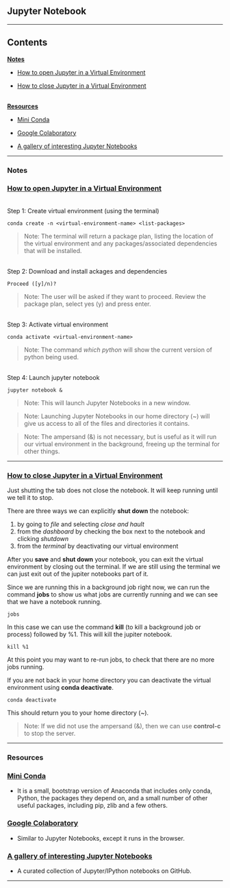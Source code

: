 ## **Jupyter Notebook**
___
## **Contents**

[**Notes**](#notes)

* [How to open Jupyter in a Virtual Environment](#how-to-open-jupyter-in-a-virtual-environment)

* [How to close Jupyter in a Virtual Environment](#how-to-close-jupyter-in-a-virtual-environment)

\
[**Resources**](#resources)

* [Mini Conda](#mini-conda)

* [Google Colaboratory](#google-colaboratory)

* [A gallery of interesting Jupyter Notebooks](#a-gallery-of-interesting-jupyter-notebooks)
___
### **Notes**

### [How to open Jupyter in a Virtual Environment][1]

\
Step 1: Create virtual environment (using the terminal)

```terminal
conda create -n <virtual-environment-name> <list-packages>
```
>Note: The terminal will return a package plan, listing the location of the virtual environment and any packages/associated dependencies that will be installed.

\
Step 2: Download and install ackages and dependencies

```terminal
Proceed ([y]/n)?
```
>Note: The user will be asked if they want to proceed. Review the package plan, select yes (y) and press enter.

\
Step 3: Activate virtual environment

```terminal
conda activate <virtual-environment-name>
```
>Note: The command _which python_ will show the current version of python being used.

\
Step 4: Launch jupyter notebook

```terminal
jupyter notebook &
```

>Note: This will launch Jupyter Notebooks in a new window.

>Note: Launching Jupyter Notebooks in our home directory (~) will give us access to all of the files and directories it contains.

>Note: The ampersand (&) is not necessary, but is useful as it will run our virtual environment in the background, freeing up the terminal for other things. 
___
### [How to close Jupyter in a Virtual Environment](https://youtu.be/DKiI6NfSIe8)
Just shutting the tab does not close the notebook. It will keep running until we tell it to stop.

There are three ways we can explicitly **shut down** the notebook:
1. by going to _file_ and selecting _close and hault_
2. from the _dashboard_ by checking the box next to the notebook and clicking _shutdown_
3. from the _terminal_ by deactivating our virtual environment

 After you **save** and **shut down** your notebook, you can exit the virtual environment by closing out the terminal.  If we are still using the terminal we can just exit out of the jupiter notebooks part of it.

 Since we are running this in a background job right now, we can run the command **jobs** to show us what jobs are currently running and we can see that we have a notebook running.

 ```terminal
 jobs
 ```

 In this case we can use the command **kill** (to kill a background job or process) followed by %1. This will kill the jupiter notebook.

 ```terminal
 kill %1
 ```

 At this point you may want to re-run jobs, to check that there are no more jobs running.

 If you are not back in your home directory you can deactivate the virtual environment using **conda deactivate**.

 ```terminal
 conda deactivate
 ```

 This should return you to your home directory (~).

 >Note: If we did not use the ampersand (&), then we can use **control-c** to stop the server.
___
### **Resources**

### [Mini Conda][2]
* It is a small, bootstrap version of Anaconda that includes only conda, Python, the packages they depend on, and a small number of other useful packages, including pip, zlib and a few others.

### [Google Colaboratory][3]
* Similar to Jupyter Notebooks, except it runs in the browser.

### [A gallery of interesting Jupyter Notebooks][4]
* A curated collection of Jupyter/IPython notebooks on GitHub.

___
[1]: https://www.youtube.com/watch?v=DKiI6NfSIe8&t=175s
[3]: https://colab.research.google.com/notebooks/intro.ipynb
[2]: https://docs.conda.io/en/latest/miniconda.html
[4]: https://gist.github.com/ocoyawale/54d92fd4bf92508a2a6e482b5fa480fd